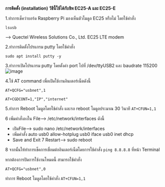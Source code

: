 **การติดตั้ง (installation)**
**วิธีนี้ใช้ได้กับชิพ EC25-A และ EC25-E**

1.ทำการเช็คว่าบอร์ด Raspberry Pi มองเห็นตัวโมดูล EC25 หรือไม่ โดยใช้คำสั่ง 

`lsusb`

--> Quectel Wireless Solutions Co., Ltd. EC25 LTE modem




2.ทำการติดตั้งโปรแกรม putty โดยใช้คำสั่ง

`sudo apt install putty -y`




3.ทำการเปิดโปรแกรม putty โดยตั้งค่า port ไปที่ /dev/ttyUSB2 และ baudrate 115200
![image](https://user-images.githubusercontent.com/8803501/149867323-2bff3c62-6d1e-4731-a850-fba884233e9e.png)




4.ใช้ AT command เพื่อเปิดใช้งานอินเตอร์เน็ตดังนี้

`AT+QCFG="usbnet",1`

`AT+CGDCONT=1,"IP","internet"`




5.ทำการ Reboot โมดูลโดยใช้คำสั่ง และรอ reboot โมดูลประมาณ 30 วินาที
`AT+CFUN=1,1`

6 เพิ่มคำสั่งลงใน File--> /etc/network/interfaces
ดังนี้
- เปิดFile--> sudo nano /etc/network/interfaces
- เพิ่มคำสั้ง
auto usb0
allow-hotplug usb0
iface usb0 inet dhcp
- Save and Exit
7 Restart--> sudo reboot

8 จากนั้นให้ทำการเช็คการเชื่อมต่ออินเตอร์เน็ตโดยการใช้คำสั่ง `ping 8.8.8.8` ที่หน้า Terminal




หากต้องการปิดการใช้งานโหมดนี้ สามารถใช้คำสั่ง 

`AT+QCFG="usbnet",0`

ทำการ Reboot โมดูลโดยใช้คำสั่ง 
`AT+CFUN=1,1`
